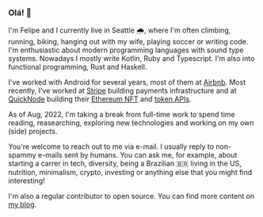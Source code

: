 ### Olá! 👋

I'm Felipe and I currently live in Seattle 🌧, where I'm often climbing, running, biking, 
hanging out with my wife, playing soccer or writing code. I'm enthusiastic about 
modern programming languages with sound type systems. Nowadays I mostly write Kotlin, 
Ruby and Typescript. I'm also into functional programming, Rust and Haskell.

I've worked with Android for several years, most of them at [Airbnb](https://airbnb.com).
Most recently, I've worked at [Stripe](https://stripe.com) building payments infrastructure
and at [QuickNode](https://quicknode.com) building their [Ethereum NFT](https://www.quicknode.com/nft-api) 
and [token APIs](https://www.quicknode.com/token-api).

As of Aug, 2022, I'm taking a break from full-time work to spend time reading, reasearching,
exploring new technologies and working on my own (side) projects.

You're welcome to reach out to me via e-mail. I usually reply to non-spammy e-mails sent by 
humans. You can ask me, for example, about starting a carrer in tech, diversity, being a 
Brazilian 🇧🇷 living in the US, nutrition, minimalism, crypto, investing or anything else that 
you might find interesting!

I'm also a regular contributor to open source. You can find more content on [my blog](https://felipecsl.com).
